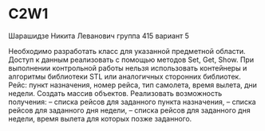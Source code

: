 # C2W1
Шарашидзе Никита Леванович группа 415 вариант 5

Необходимо разработать класс для указанной
предметной области. Доступ к данным реализовать с помощью методов Set, Get,
Show.
При выполнении контрольной работы нельзя использовать контейнеры и
алгоритмы библиотеки STL или аналогичных сторонних библиотек.
Рейс: пункт назначения, номер рейса, тип самолета, время вылета, дни
недели. Создать массив объектов. Реализовать возможность получения:
   – списка рейсов для заданного пункта назначения,
   – списка рейсов для заданного дня недели,
   – списка рейсов для заданного дня недели, время вылета для которых
позже заданного.
